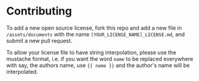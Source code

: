 # Contributing

To add a new open source license, fork this repo and add a new file in `/assets/documents` with the name `[YOUR_LICENSE_NAME]_LICENSE.md`, and submit a new pull request.

To allow your license file to have string interpolation, please use the mustache format, i.e. if you want the word `name` to be replaced everywhere with say, the authors name, use `{{ name }}` and the author's name will be interpolated.
